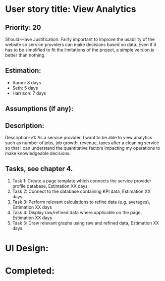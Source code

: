 # User story title: View Analytics

## Priority: 20
Should-Have
Justification: Fairly important to improve the usability of the website so service providers can make decisions based
on data. Even if it has to be simplified to fit the limitations of the project, a simple version is better than
nothing.

## Estimation:
* Aaron: 8 days
* Seth: 5 days
* Harrison: 7 days 

## Assumptions (if any):

## Description:

Description-v1: As a service provider, I want to be able to view analytics such as number of jobs, job growth, revenue,
taxes after a cleaning service so that I can understand the quantitative factors impacting my operations to make
knowledgeable decisions.


## Tasks, see chapter 4.

1. Task 1: Create a page template which connects the service provider profile database, Estimation XX days
2. Task 2: Connect to the database containing KPI data, Estimation XX days
3. Task 3: Perform relevant calculations to refine data (e.g. averages), Estimation XX days
4. Task 4: Display raw/refined data where applicable on the page, Estimation XX days
5. Task 5: Draw relevant graphs using raw and refined data, Estimation XX days


# UI Design:


# Completed:
